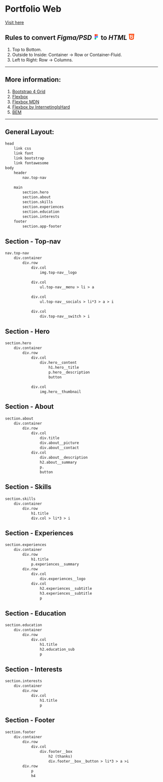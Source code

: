# Portfolio Web
<a href="https://duyl97.github.io/portfolio/" target="_blank">Visit here</a>
## Rules to convert *Figma/PSD* <img alt='figma' src='./images/figma.png' width="20"> to *HTML* <img alt='html' src='./images/html.png' width="20">
1. Top to Bottom.
2. Outside to Inside: Container -> Row or Container-Fluid.
3. Left to Right: Row -> Columns.
---
## More information:
1. [Bootstrap 4 Grid](https://getbootstrap.com/docs/4.0/layout/grid/)
2. [Flexbox](https://css-tricks.com/snippets/css/a-guide-to-flexbox/)
3. [Flexbox MDN](https://developer.mozilla.org/en-US/docs/Learn/CSS/CSS_layout/Flexbox)
4. [Flexbox by InternetingIsHard](https://www.internetingishard.com/html-and-css/flexbox/)
5. [BEM](http://getbem.com/)
---
## General Layout:
```
head
    link css
    link font
    link bootstrap
    link fontawesome
body
    header 
        nav.top-nav
    
    main
        section.hero
        section.about
        section.skills
        section.experiences
        section.education
        section.interests
    footer
        section.app-footer
```
## Section - Top-nav
```
nav.top-nav
    div.container
        div.row
            div.col
                img.top-nav__logo

            div.col
                ul.top-nav__menu > li > a

            div.col
                ul.top-nav__socials > li*3 > a > i

            div.col
                div.top-nav__switch > i
```
## Section - Hero
```
section.hero
    div.container
        div.row
            div.col
                div.hero__content
                    h1.hero__title
                    p.hero__description
                    button

            div.col
                img.hero__thumbnail
```
## Section - About
```
section.about
    div.container
        div.row
            div.col
                div.title
                div.about__picture
                div.about__contact
            div.col
                div.about__description
                h2.about__summary
                p.
                button
```
## Section - Skills
```
section.skills
    div.container
        div.row
            h1.title   
            div.col > li*3 > i               
```
## Section - Experiences
```
section.experiences
    div.container
        div.row
            h1.title
            p.experiences__summary
        div.row
            div.col
                div.experiences__logo
            div.col
                h2.experiences__subtitle
                h3.experiences__subtitle
                p
```
## Section - Education
```
section.education
    div.container
        div.row
            div.col
                h1.title
                h2.education_sub
                p
```
## Section - Interests
```
section.interests
    div.container
        div.row
            div.col
                h1.title
                p
```
## Section - Footer
```
section.footer
    div.container
        div.row
            div.col
                div.footer__box
                    h2 (thanks)
                    div.footer__box__button > li*3 > a >i
        div.row
            p 
            h4
```
